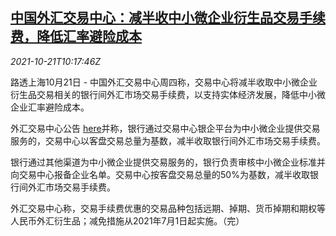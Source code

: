 <!--1634812262000-->
[中国外汇交易中心：减半收中小微企业衍生品交易手续费，降低汇率避险成本](https://cn.reuters.com/article/china-cfets-sme-fee-1021-idCNKBS2HB14S)
------

<div><i>2021-10-21T10:17:46Z</i></div><p>路透上海10月21日 - 中国外汇交易中心周四称，交易中心将减半收取中小微企业衍生品交易相关的银行间外汇市场交易手续费，以支持实体经济发展，降低中小微企业汇率避险成本。</p><p>外汇交易中心公告 <a href="http://www.chinamoney.com.cn/chinese/rdgz/20211021/2081775.html#cp=rdgz">here</a>并称，银行通过交易中心银企平台为中小微企业提供交易服务的，交易中心以客盘交易总量为基数，减半收取银行间外汇市场交易手续费。</p><p>银行通过其他渠道为中小微企业提供交易服务的，银行负责审核中小微企业标准并向交易中心报备企业名单。交易中心按客盘交易总量的50%为基数，减半收取银行间外汇市场交易手续费。</p><p>外汇交易中心称，交易手续费优惠的交易品种包括远期、掉期、货币掉期和期权等人民币外汇衍生品；减免措施从2021年7月1日起实施。（完）</p>
